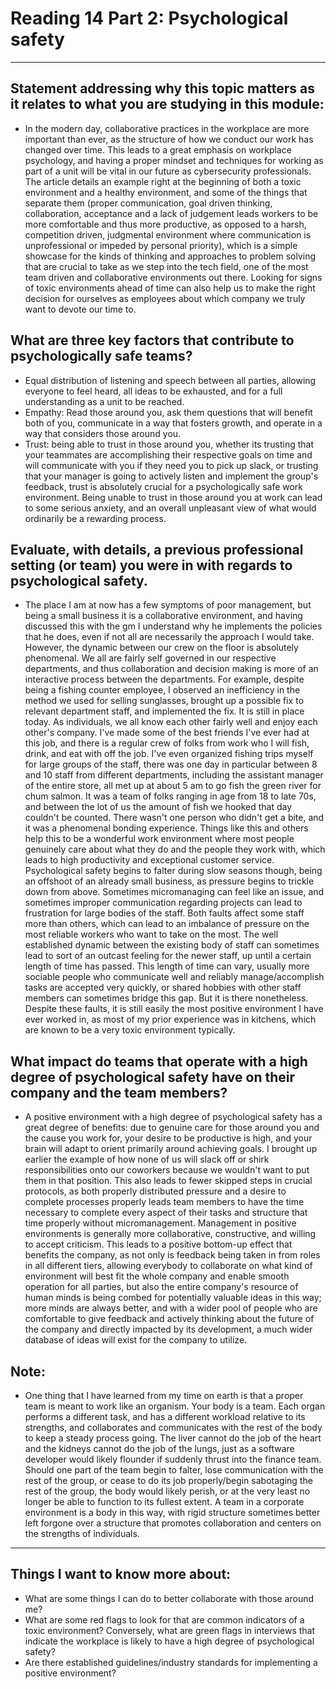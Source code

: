 # Reading 14 Part 2: Psychological safety
---
## Statement addressing why this topic matters as it relates to what you are studying in this module:
- In the modern day, collaborative practices in the workplace are more important than ever, as the structure of how we conduct our work has changed over time. This leads to a great emphasis on workplace psychology, and having a proper mindset and techniques for working as part of a unit will be vital in our future as cybersecurity professionals. The article details an example right at the beginning of both a toxic environment and a healthy environment, and some of the things that separate them (proper communication, goal driven thinking, collaboration, acceptance and a lack of judgement leads workers to be more comfortable and thus more productive, as opposed to a harsh, competition driven, judgmental environment where communication is unprofessional or impeded by personal priority), which is a simple showcase for the kinds of thinking and approaches to problem solving that are crucial to take as we step into the tech field, one of the most team driven and collaborative environments out there. Looking for signs of toxic environments ahead of time can also help us to make the right decision for ourselves as employees about which company we truly want to devote our time to.
## What are three key factors that contribute to psychologically safe teams?
- Equal distribution of listening and speech between all parties, allowing everyone to feel heard, all ideas to be exhausted, and for a full understanding as a unit to be reached.
- Empathy: Read those around you, ask them questions that will benefit both of you, communicate in a way that fosters growth, and operate in a way that considers those around you.
- Trust: being able to trust in those around you, whether its trusting that your teammates are accomplishing their respective goals on time and will communicate with you if they need you to pick up slack, or trusting that your manager is going to actively listen and implement the group's feedback, trust is absolutely crucial for a psychologically safe work environment. Being unable to trust in those around you at work can lead to some serious anxiety, and an overall unpleasant view of what would ordinarily be a rewarding process.
## Evaluate, with details, a previous professional setting (or team) you were in with regards to psychological safety.
- The place I am at now has a few symptoms of poor management, but being a small business it is a collaborative environment, and having discussed this with the gm I understand why he implements the policies that he does, even if not all are necessarily the approach I would take. However, the dynamic between our crew on the floor is absolutely phenomenal. We all are fairly self governed in our respective departments, and thus collaboration and decision making is more of an interactive process between the departments. For example, despite being a fishing counter employee, I observed an inefficiency in the method we used for selling sunglasses, brought up a possible fix to relevant department staff, and implemented the fix. It is still in place today. As individuals, we all know each other fairly well and enjoy each other's company. I've made some of the best friends I've ever had at this job, and there is a regular crew of folks from work who I will fish, drink, and eat with off the job. I've even organized fishing trips myself for large groups of the staff, there was one day in particular between 8 and 10 staff from different departments, including the assistant manager of the entire store, all met up at about 5 am to go fish the green river for chum salmon. It was a team of folks ranging in age from 18 to late 70s, and between the lot of us the amount of fish we hooked that day couldn't be counted. There wasn't one person who didn't get a bite, and it was a phenomenal bonding experience. Things like this and others help this to be a wonderful work environment where most people genuinely care about what they do and the people they work with, which leads to high productivity and exceptional customer service. Psychological safety begins to falter during slow seasons though, being an offshoot of an already small business, as pressure begins to trickle down from above. Sometimes micromanaging can feel like an issue, and sometimes improper communication regarding projects can lead to frustration for large bodies of the staff. Both faults affect some staff more than others, which can lead to an imbalance of pressure on the most reliable workers who want to take on the most. The well established dynamic between the existing body of staff can sometimes lead to sort of an outcast feeling for the newer staff, up until a certain length of time has passed. This length of time can vary, usually more sociable people who communicate well and reliably manage/accomplish tasks are accepted very quickly, or shared hobbies with other staff members can sometimes bridge this gap. But it is there nonetheless. Despite these faults, it is still easily the most positive environment I have ever worked in, as most of my prior experience was in kitchens, which are known to be a very toxic environment typically.
## What impact do teams that operate with a high degree of psychological safety have on their company and the team members?
- A positive environment with a high degree of psychological safety has a great degree of benefits: due to genuine care for those around you and the cause you work for, your desire to be productive is high, and your brain will adapt to orient primarily around achieving goals. I brought up earlier the example of how none of us will slack off or shirk responsibilities onto our coworkers because we wouldn't want to put them in that position. This also leads to fewer skipped steps in crucial protocols, as both properly distributed pressure and a desire to complete processes properly leads team members to have the time necessary to complete every aspect of their tasks and structure that time properly without micromanagement. Management in positive environments is generally more collaborative, constructive, and willing to accept criticism. This leads to a positive bottom-up effect that benefits the company, as not only is feedback being taken in from roles in all different tiers, allowing everybody to collaborate on what kind of environment will best fit the whole company and enable smooth operation for all parties, but also the entire company's resource of human minds is being combed for potentially valuable ideas in this way; more minds are always better, and with a wider pool of people who are comfortable to give feedback and actively thinking about the future of the company and directly impacted by its development, a much wider database of ideas will exist for the company to utilize.
## Note:
- One thing that I have learned from my time on earth is that a proper team is meant to work like an organism. Your body is a team. Each organ performs a different task, and has a different workload relative to its strengths, and collaborates and communicates with the rest of the body to keep a steady process going. The liver cannot do the job of the heart and the kidneys cannot do the job of the lungs, just as a software developer would likely flounder if suddenly thrust into the finance team. Should one part of the team begin to falter, lose communication with the rest of the group, or cease to do its job properly/begin sabotaging the rest of the group, the body would likely perish, or at the very least no longer be able to function to its fullest extent. A team in a corporate environment is a body in this way, with rigid structure sometimes better left forgone over a structure that promotes collaboration and centers on the strengths of individuals.
---
## Things I want to know more about:
- What are some things I can do to better collaborate with those around me?
- What are some red flags to look for that are common indicators of a toxic environment? Conversely, what are green flags in interviews that indicate the workplace is likely to have a high degree of psychological safety?
- Are there established guidelines/industry standards for implementing a positive environment?